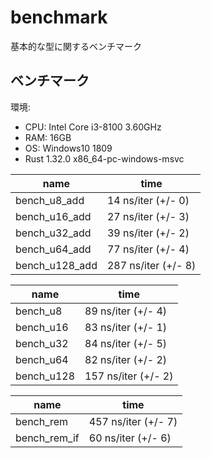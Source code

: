 # benchmark

基本的な型に関するベンチマーク

## ベンチマーク

環境:

* CPU: Intel Core i3-8100 3.60GHz
* RAM: 16GB
* OS: Windows10 1809
* Rust 1.32.0 x86_64-pc-windows-msvc

|name|time|
|---|---|
|bench_u8_add|14 ns/iter (+/- 0)|
|bench_u16_add|27 ns/iter (+/- 3)|
|bench_u32_add|39 ns/iter (+/- 2)|
|bench_u64_add|77 ns/iter (+/- 4)|
|bench_u128_add|287 ns/iter (+/- 8)|

|name|time|
|---|---|
|bench_u8|89 ns/iter (+/- 4)|
|bench_u16|83 ns/iter (+/- 1)|
|bench_u32|84 ns/iter (+/- 5)|
|bench_u64|82 ns/iter (+/- 2)|
|bench_u128|157 ns/iter (+/- 2)|

|name|time|
|---|---|
|bench_rem|457 ns/iter (+/- 7)|
|bench_rem_if|60 ns/iter (+/- 6)|
